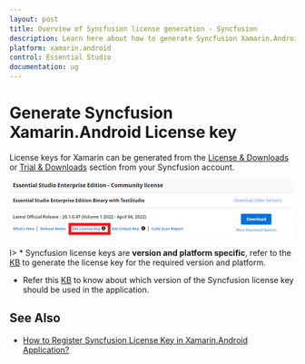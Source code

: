 ```yaml
---
layout: post
title: Overview of Syncfusion license generation - Syncfusion
description: Learn here about how to generate Syncfusion Xamarin.Android license key for syncfusion Xamarin.Android application for license validation.
platform: xamarin.android
control: Essential Studio
documentation: ug
---
```



# Generate Syncfusion Xamarin.Android License key

License keys for Xamarin can be generated from the [License & Downloads](https://syncfusion.com/account/downloads) or [Trial & Downloads](https://www.syncfusion.com/account/manage-trials/downloads) section from your Syncfusion account. 

![Get License Key](licensing-images/generate-license.png)

I> * Syncfusion license keys are **version and platform specific**, refer to the [KB](https://www.syncfusion.com/kb/8976/how-to-generate-license-key-for-licensed-products) to generate the license key for the required version and platform.
* Refer this [KB](https://www.syncfusion.com/kb/8951/which-version-syncfusion-license-key-should-i-use-in-my-application) to know about which version of the Syncfusion license key should be used in the application.


## See Also

* [How to Register Syncfusion License Key in Xamarin.Android Application?](https://help.syncfusion.com/xamarin-android/licensing/how-to-register-in-an-application)

